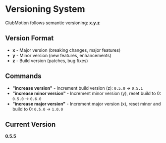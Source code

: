 # Versioning System

ClubMotion follows semantic versioning: **x.y.z**

## Version Format

- **x** - Major version (breaking changes, major features)
- **y** - Minor version (new features, enhancements)
- **z** - Build version (patches, bug fixes)

## Commands

- **"increase version"** - Increment build version (z): `0.5.0` → `0.5.1`
- **"increase minor version"** - Increment minor version (y), reset build to 0: `0.5.0` → `0.6.0`
- **"increase major version"** - Increment major version (x), reset minor and build to 0: `0.5.0` → `1.0.0`

## Current Version

**0.5.5**
